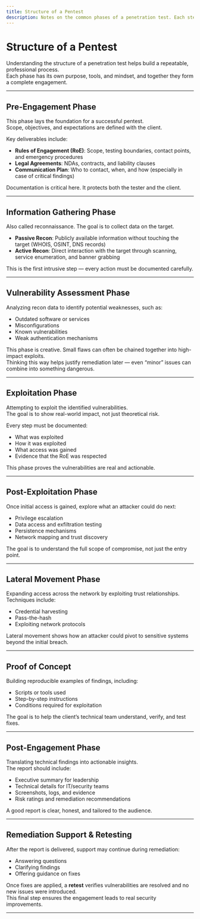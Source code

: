 ```yaml
---
title: Structure of a Pentest
description: Notes on the common phases of a penetration test. Each step builds on the previous one to form a complete and repeatable process.
---
```


# Structure of a Pentest

Understanding the structure of a penetration test helps build a repeatable, professional process.  
Each phase has its own purpose, tools, and mindset, and together they form a complete engagement.

---

## Pre-Engagement Phase

This phase lays the foundation for a successful pentest.  
Scope, objectives, and expectations are defined with the client.

Key deliverables include:

- **Rules of Engagement (RoE)**: Scope, testing boundaries, contact points, and emergency procedures  
- **Legal Agreements**: NDAs, contracts, and liability clauses  
- **Communication Plan**: Who to contact, when, and how (especially in case of critical findings)  

Documentation is critical here. It protects both the tester and the client.

---

## Information Gathering Phase

Also called reconnaissance. The goal is to collect data on the target.

- **Passive Recon**: Publicly available information without touching the target (WHOIS, OSINT, DNS records)  
- **Active Recon**: Direct interaction with the target through scanning, service enumeration, and banner grabbing  

This is the first intrusive step — every action must be documented carefully.

---

## Vulnerability Assessment Phase

Analyzing recon data to identify potential weaknesses, such as:

- Outdated software or services  
- Misconfigurations  
- Known vulnerabilities  
- Weak authentication mechanisms  

This phase is creative. Small flaws can often be chained together into high-impact exploits.  
Thinking this way helps justify remediation later — even “minor” issues can combine into something dangerous.

---

## Exploitation Phase

Attempting to exploit the identified vulnerabilities.  
The goal is to show real-world impact, not just theoretical risk.

Every step must be documented:

- What was exploited  
- How it was exploited  
- What access was gained  
- Evidence that the RoE was respected  

This phase proves the vulnerabilities are real and actionable.

---

## Post-Exploitation Phase

Once initial access is gained, explore what an attacker could do next:

- Privilege escalation  
- Data access and exfiltration testing  
- Persistence mechanisms  
- Network mapping and trust discovery  

The goal is to understand the full scope of compromise, not just the entry point.

---

## Lateral Movement Phase

Expanding access across the network by exploiting trust relationships.  
Techniques include:

- Credential harvesting  
- Pass-the-hash  
- Exploiting network protocols  

Lateral movement shows how an attacker could pivot to sensitive systems beyond the initial breach.

---

## Proof of Concept

Building reproducible examples of findings, including:

- Scripts or tools used  
- Step-by-step instructions  
- Conditions required for exploitation  

The goal is to help the client’s technical team understand, verify, and test fixes.

---

## Post-Engagement Phase

Translating technical findings into actionable insights.  
The report should include:

- Executive summary for leadership  
- Technical details for IT/security teams  
- Screenshots, logs, and evidence  
- Risk ratings and remediation recommendations  

A good report is clear, honest, and tailored to the audience.

---

## Remediation Support & Retesting

After the report is delivered, support may continue during remediation:

- Answering questions  
- Clarifying findings  
- Offering guidance on fixes  

Once fixes are applied, a **retest** verifies vulnerabilities are resolved and no new issues were introduced.  
This final step ensures the engagement leads to real security improvements.

---
